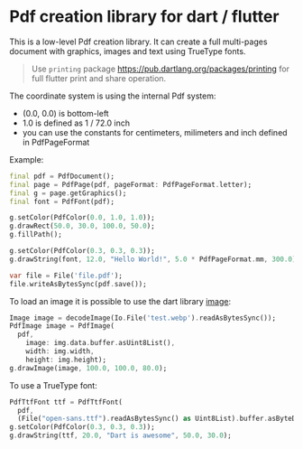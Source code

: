 # Pdf creation library for dart / flutter

This is a low-level Pdf creation library.
It can create a full multi-pages document with graphics,
images and text using TrueType fonts.

> Use `printing` package <https://pub.dartlang.org/packages/printing>
> for full flutter print and share operation.

The coordinate system is using the internal Pdf system:
 * (0.0, 0.0) is bottom-left
 * 1.0 is defined as 1 / 72.0 inch
 * you can use the constants for centimeters, milimeters and inch defined in PdfPageFormat

Example:
```dart
final pdf = PdfDocument();
final page = PdfPage(pdf, pageFormat: PdfPageFormat.letter);
final g = page.getGraphics();
final font = PdfFont(pdf);

g.setColor(PdfColor(0.0, 1.0, 1.0));
g.drawRect(50.0, 30.0, 100.0, 50.0);
g.fillPath();

g.setColor(PdfColor(0.3, 0.3, 0.3));
g.drawString(font, 12.0, "Hello World!", 5.0 * PdfPageFormat.mm, 300.0);

var file = File('file.pdf');
file.writeAsBytesSync(pdf.save());
```

To load an image it is possible to use the dart library [image](https://pub.dartlang.org/packages/image):

```dart
Image image = decodeImage(Io.File('test.webp').readAsBytesSync());
PdfImage image = PdfImage(
  pdf,
	image: img.data.buffer.asUint8List(),
	width: img.width,
	height: img.height);
g.drawImage(image, 100.0, 100.0, 80.0);
```

To use a TrueType font:

```dart
PdfTtfFont ttf = PdfTtfFont(
  pdf,
  (File("open-sans.ttf").readAsBytesSync() as Uint8List).buffer.asByteData());
g.setColor(PdfColor(0.3, 0.3, 0.3));
g.drawString(ttf, 20.0, "Dart is awesome", 50.0, 30.0);
```
